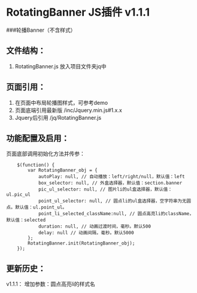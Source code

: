 # RotatingBanner JS插件 v1.1.1
###轮播Banner（不含样式）

文件结构：
-------------
1. RotatingBanner.js 放入项目文件夹jq中

页面引用：
-------------
1. 在页面中布局轮播图样式，可参考demo
2. 页面底端引用最新版 /inc/Jquery.min.js#1.x.x
3. Jquery后引用 /jq/RotatingBanner.js

功能配置及启用：
--------------
页面底部调用初始化方法并传参：

		$(function() {
        	var RotatingBanner_obj = {
        		autoPlay: null, // 自动播放：left/right/null，默认值：left
		        box_selector: null, // 外盒选择器，默认值：section.banner
		        pic_ul_selector: null, // 图片li的ul盒选择器，默认值：ul.pic_ul
		        point_ul_selector: null, // 圆点li的ul盒选择器，空字符串为无圆点。默认值：ul.point_ul。
		        point_li_selected_className:null, // 圆点高亮li的className，默认值：selected
		        duration: null, // 动画过渡时间，毫秒。默认500
		        delay: null // 动画间隔，毫秒。默认5000
        	};
	        RotatingBanner.init(RotatingBanner_obj);
	    });

更新历史：
--------------
v1.1.1：
增加参数：圆点高亮li的样式名